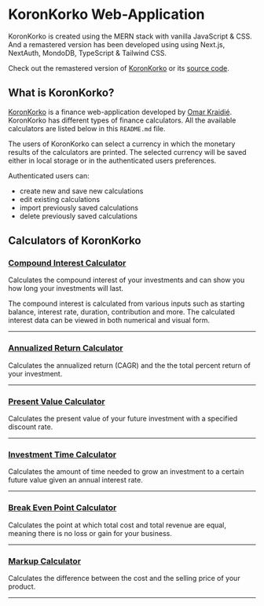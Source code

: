 # KoronKorko Web-Application

KoronKorko is created using the MERN stack with vanilla JavaScript & CSS. And a remastered version has been developed using using Next.js, NextAuth, MondoDB, TypeScript & Tailwind CSS.

Check out the remastered version of [KoronKorko][KoronKorkoNew] or its [source code][KoronKorkoCodeNew].

## What is KoronKorko?

[KoronKorko][0] is a finance web-application developed by [Omar Kraidié][dev]. KoronKorko has different types of finance calculators. All the available calculators are listed below in this `README.md` file.

The users of KoronKorko can select a currency in which the monetary results of the calculators are printed. The selected currency will be saved either in local storage or in the authenticated users preferences.

Authenticated users can:

-   create new and save new calculations
-   edit existing calculations
-   import previously saved calculations
-   delete previously saved calculations

## Calculators of KoronKorko

### [Compound Interest Calculator][1]

Calculates the compound interest of your investments and can show you how long your investments will last.

The compound interest is calculated from various inputs such as starting balance, interest rate, duration, contribution and more. The calculated interest data can be viewed in both numerical and visual form.

---

### [Annualized Return Calculator][2]

Calculates the annualized return (CAGR) and the the total percent return of your investment.

---

### [Present Value Calculator][3]

Calculates the present value of your future investment with a specified discount rate.

---

### [Investment Time Calculator][4]

Calculates the amount of time needed to grow an investment to a certain future value given an annual interest rate.

---

### [Break Even Point Calculator][5]

Calculates the point at which total cost and total revenue are equal, meaning there is no loss or gain for your business.

---

### [Markup Calculator][6]

Calculates the difference between the cost and the selling price of your product.

---

[dev]: https://github.com/0mppula
[0]: https://www.koronkorko.com/
[1]: https://www.koronkorko.com/compound-interest-calculator
[2]: https://www.koronkorko.com/annualized-return-calculator
[3]: https://www.koronkorko.com/present-value-calculator
[4]: https://www.koronkorko.com/investment-time-calculator
[5]: https://www.koronkorko.com/break-even-point-calculator
[6]: https://www.koronkorko.com/markup-calculator
[KoronKorkoNew]: https://www.koronkorko.com/
[KoronKorkoCodeNew]: https://github.com/0mppula/next-koronkorko
